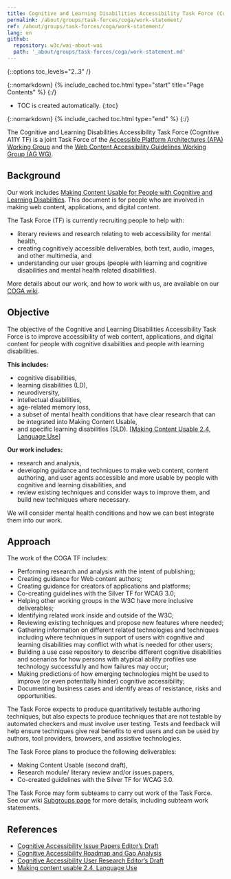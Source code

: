 ```yaml
---
title: Cognitive and Learning Disabilities Accessibility Task Force (Coga TF) Work Statement
permalink: /about/groups/task-forces/coga/work-statement/
ref: /about/groups/task-forces/coga/work-statement/
lang: en
github:
  repository: w3c/wai-about-wai
  path: '_about/groups/task-forces/coga/work-statement.md'
---
```


{::options toc_levels="2..3" /}

{::nomarkdown}
{% include_cached toc.html type="start" title="Page Contents" %}
{:/}

-   TOC is created automatically.
{:toc}

{::nomarkdown}
{% include_cached toc.html type="end" %}
{:/}

The Cognitive and Learning Disabilities Accessibility Task Force (Cognitive A11Y TF) is a joint Task Force of the [Accessible Platform Architectures (APA) Working Group](/about/groups/apawg/) and the [Web Content Accessibility Guidelines Working Group (AG WG)](/about/groups/agwg/).

## Background

Our work includes [Making Content Usable for People with Cognitive and Learning Disabilities](https://www.w3.org/TR/coga-usable). This document is for people who are involved in making web content, applications, and digital content.

The Task Force (TF) is currently recruiting people to help with:

- literary reviews and research relating to web accessibility for mental health,
- creating cognitively accessible deliverables, both text, audio, images, and other multimedia, and
- understanding our user groups (people with learning and cognitive disabilities and mental health related disabilities).

More details about our work, and how to work with us, are available on our [COGA wiki](https://www.w3.org/WAI/GL/task-forces/coga/wiki/Main_Page).

## Objective

The objective of the Cognitive and Learning Disabilities Accessibility Task Force is to improve accessibility of web content, applications, and digital content for people with cognitive disabilities and people with learning disabilities.

**This includes:**

- cognitive disabilities,
- learning disabilities (LD),
- neurodiversity,
- intellectual disabilities,
- age-related memory loss,
- a subset of mental health conditions that have clear research that can be integrated into Making Content Usable,
- and specific learning disabilities (SLD). \[[Making Content Usable 2.4, Language Use](#References)\]

**Our work includes:**

- research and analysis,
- developing guidance and techniques to make web content, content authoring, and user agents accessible and more usable by people with cognitive and learning disabilities, and
- review existing techniques and consider ways to improve them, and build new techniques where necessary.

We will consider mental health conditions and how we can best integrate them into our work.

## Approach

The work of the COGA TF includes:

- Performing research and analysis with the intent of publishing;
- Creating guidance for Web content authors;
- Creating guidance for creators of applications and platforms;
- Co-creating guidelines with the Silver TF for WCAG 3.0;
- Helping other working groups in the W3C have more inclusive deliverables;
- Identifying related work inside and outside of the W3C;
- Reviewing existing techniques and propose new features where needed;
- Gathering information on different related technologies and techniques including where techniques in support of users with cognitive and learning disabilities may conflict with what is needed for other users;
- Building a use case repository to describe different cognitive disabilities and scenarios for how persons with atypical ability profiles use technology successfully and how failures may occur;
- Making predictions of how emerging technologies might be used to improve (or even potentially hinder) cognitive accessibility;
- Documenting business cases and identify areas of resistance, risks and opportunities.

The Task Force expects to produce quantitatively testable authoring techniques, but also expects to produce techniques that are not testable by automated checkers and must involve user testing. Tests and feedback will help ensure techniques give real benefits to end users and can be used by authors, tool providers, browsers, and assistive technologies.

The Task Force plans to produce the following deliverables:

- Making Content Usable (second draft),
- Research module/ literary review and/or issues papers,
- Co-created guidelines with the Silver TF for WCAG 3.0.

The Task Force may form subteams to carry out work of the Task Force. See our wiki [Subgroups page](https://www.w3.org/WAI/GL/task-forces/coga/wiki/Subgroups) for more details, including subteam work statements.

## References

- [Cognitive Accessibility Issue Papers Editor’s Draft](https://rawgit.com/w3c/coga/master/issue-papers/)
- [Cognitive Accessibility Roadmap and Gap Analysis](https://rawgit.com/w3c/coga/master/gap-analysis/)
- [Cognitive Accessibility User Research Editor’s Draft](https://w3c.github.io/coga/user-research/)
- [Making content usable 2.4, Language Use](https://www.w3.org/TR/coga-usable/#language-use)